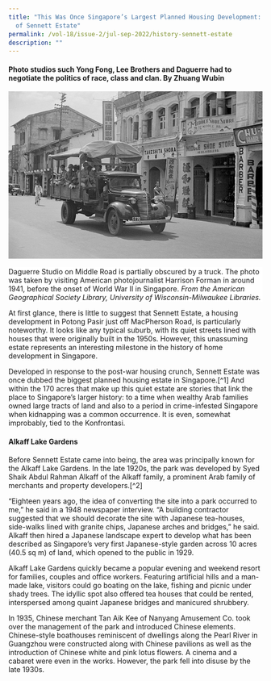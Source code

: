 ```yaml
---
title: "This Was Once Singapore’s Largest Planned Housing Development: A History
  of Sennett Estate"
permalink: /vol-18/issue-2/jul-sep-2022/history-sennett-estate
description: ""
---
```

#### Photo studios such Yong Fong, Lee Brothers and Daguerre had to negotiate the politics of race, class and clan. By **Zhuang Wubin**

![](/images/Vol%2018%20Issue%202/Chinese%20Japanese%20Photo%20Studios/agsphoto_17551_full.png)
<div style="background-color: white;">Daguerre Studio on Middle Road is partially obscured by a truck. The photo was taken by visiting American photojournalist Harrison Forman in around 1941, before the onset of World War II in Singapore. <i>From the American Geographical Society Library, University of Wisconsin-Milwaukee Libraries.</i>
</div>

At first glance, there is little to suggest that Sennett Estate, a housing development in Potong Pasir just off MacPherson Road, is particularly noteworthy. It looks like any typical suburb, with its quiet streets lined with houses that were originally built in the 1950s. However, this unassuming estate represents an interesting milestone in the history of home development in Singapore. 

Developed in response to the post-war housing crunch, Sennett Estate was once dubbed the biggest planned housing estate in Singapore.[^1] And within the 170 acres that make up this quiet estate are stories that link the place to Singapore’s larger history: to a time when wealthy Arab families owned large tracts of land and also to a period in crime-infested Singapore when kidnapping was a common occurrence. It is even, somewhat improbably, tied to the Konfrontasi. 

#### **Alkaff Lake Gardens**

Before Sennett Estate came into being, the area was principally known for the Alkaff Lake Gardens. In the late 1920s, the park was developed by Syed Shaik Abdul Rahman Alkaff of the Alkaff family, a prominent Arab family of merchants and property developers.[^2]

“Eighteen years ago, the idea of converting the site into a park occurred to me,” he said in a 1948 newspaper interview. “A building contractor suggested that we should decorate the site with Japanese tea-houses, side-walks lined with granite chips, Japanese arches and bridges,” he said. Alkaff then hired a Japanese landscape expert to develop what has been described as Singapore’s very first Japanese-style garden across 10 acres (40.5 sq m) of land, which opened to the public in 1929. 

Alkaff Lake Gardens quickly became a popular evening and weekend resort for families, couples and office workers. Featuring artificial hills and a man-made lake, visitors could go boating on the lake, fishing and picnic under shady trees. The idyllic spot also offered tea houses that could be rented, interspersed among quaint Japanese bridges and manicured shrubbery.

In 1935, Chinese merchant Tan Aik Kee of Nanyang Amusement Co. took over the management of the park and introduced Chinese elements. Chinese-style boathouses reminiscent of dwellings along the Pearl River in Guangzhou were constructed along with Chinese pavilions as well as the introduction of Chinese white and pink lotus flowers. A cinema and a cabaret were even in the works. However, the park fell into disuse by the late 1930s. 
